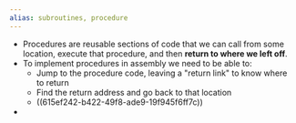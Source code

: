 ```yaml
---
alias: subroutines, procedure
---
```


- Procedures are reusable sections of code that we can call from some location, execute that procedure, and then **return to where we left off**.
- To implement procedures in assembly we need to be able to:
	- Jump to the procedure code, leaving a "return link" to know where to return
	- Find the return address and go back to that location
	- ((615ef242-b422-49f8-ade9-19f945f6ff7c))
-